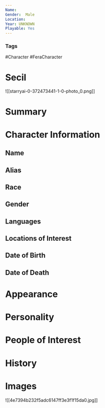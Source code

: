 ```yaml
---
Name: 
Gender:  Male
Location: 
Year: UNKNOWN
Playable: Yes
---
```


### Tags
#Character #FeraCharacter 

# Secil
![[starryai-0-372473441-1-0-photo_0.png]]

# Summary


# Character Information

## Name

## Alias

## Race

## Gender

## Languages

## Locations of Interest

## Date of Birth

## Date of Death

# Appearance

# Personality

# People of Interest

# History

# Images


![[4e7394b232f5adc6147ff3e3f1f15da0.jpg]]